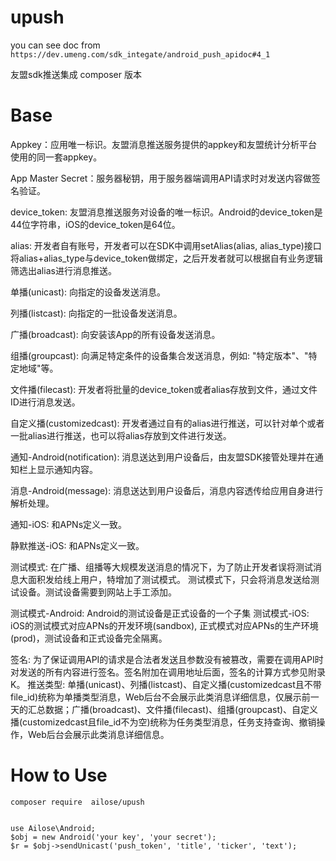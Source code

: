 # upush
you can see doc from `https://dev.umeng.com/sdk_integate/android_push_apidoc#4_1`

友盟sdk推送集成  composer 版本


# Base

Appkey：应用唯一标识。友盟消息推送服务提供的appkey和友盟统计分析平台使用的同一套appkey。

App Master Secret：服务器秘钥，用于服务器端调用API请求时对发送内容做签名验证。

device_token: 友盟消息推送服务对设备的唯一标识。Android的device_token是44位字符串，iOS的device_token是64位。

alias: 开发者自有账号，开发者可以在SDK中调用setAlias(alias, alias_type)接口将alias+alias_type与device_token做绑定，之后开发者就可以根据自有业务逻辑筛选出alias进行消息推送。

单播(unicast): 向指定的设备发送消息。

列播(listcast): 向指定的一批设备发送消息。

广播(broadcast): 向安装该App的所有设备发送消息。

组播(groupcast): 向满足特定条件的设备集合发送消息，例如: "特定版本"、"特定地域"等。

文件播(filecast): 开发者将批量的device_token或者alias存放到文件，通过文件ID进行消息发送。

自定义播(customizedcast): 开发者通过自有的alias进行推送，可以针对单个或者一批alias进行推送，也可以将alias存放到文件进行发送。

通知-Android(notification): 消息送达到用户设备后，由友盟SDK接管处理并在通知栏上显示通知内容。

消息-Android(message): 消息送达到用户设备后，消息内容透传给应用自身进行解析处理。

通知-iOS: 和APNs定义一致。

静默推送-iOS: 和APNs定义一致。

测试模式: 在广播、组播等大规模发送消息的情况下，为了防止开发者误将测试消息大面积发给线上用户，特增加了测试模式。 测试模式下，只会将消息发送给测试设备。测试设备需要到网站上手工添加。

测试模式-Android: Android的测试设备是正式设备的一个子集
测试模式-iOS: iOS的测试模式对应APNs的开发环境(sandbox), 正式模式对应APNs的生产环境(prod)，测试设备和正式设备完全隔离。

签名: 为了保证调用API的请求是合法者发送且参数没有被篡改，需要在调用API时对发送的所有内容进行签名。签名附加在调用地址后面，签名的计算方式参见附录K。
推送类型: 单播(unicast)、列播(listcast)、自定义播(customizedcast且不带file_id)统称为单播类型消息，Web后台不会展示此类消息详细信息，仅展示前一天的汇总数据；广播(broadcast)、文件播(filecast)、组播(groupcast)、自定义播(customizedcast且file_id不为空)统称为任务类型消息，任务支持查询、撤销操作，Web后台会展示此类消息详细信息。

# How to Use

```
composer require  ailose/upush


use Ailose\Android;
$obj = new Android('your key', 'your secret');
$r = $obj->sendUnicast('push_token', 'title', 'ticker', 'text');

```
